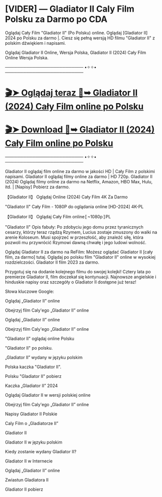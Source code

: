 # [VIDER] — Gladiator II Caly Film Polsku za Darmo po CDA

Oglądaj Cały Film "Gladiator II" (Po Polsku) online. Oglądaj [Gladiator II] 2024 po Polsku za darmo |. Ciesz się pełną wersją HD filmu "Gladiator II" z polskim dźwiękiem i napisami.

Oglądaj Gladiator II Online, Wersja Polska, Gladiator II (2024) Cały Film Online Wersja Polska.

────────────────────────── •✧✧• ──────────────────────────

# [🎬➤ Oglądaj teraz 📀➥ Gladiator II (2024) Cały Film online po Polsku](http://r-movies.com/pl/movie/558449/gladiator-ii-gitcodepl)

# [🎬➤ Download 📀➥ Gladiator II (2024) Cały Film online po Polsku](http://r-movies.com/pl/movie/558449/gladiator-ii-gitcodepl)

────────────────────────── •✧✧• ──────────────────────────


Gladiator II oglądaj film online za darmo w jakości HD | Cały Film z polskimi napisami. Gladiator II oglądaj filmy online za darmo | HD 720p. Gladiator II (2024) Oglądaj filmy online za darmo na Netflix, Amazon, HBO Max, Hulu, itd. | [Napisy] Pobierz za darmo.

【Gladiator II】 Oglądaj Online (2024) Cały Film 4K Za Darmo

"Gladiator II" Cały Film - 1080P do oglądania online [HD-2024] 4K-PL

【Gladiator II】 Oglądaj Cały Film online〚~1080p〛PL

"Gladiator II" Opis fabuły: Po zdobyciu jego domu przez tyranicznych cesarzy, którzy teraz rządzą Rzymem, Lucius zostaje zmuszony do walki na arenie Koloseum. Musi spojrzeć w przeszłość, aby znaleźć siłę, która pozwoli mu przywrócić Rzymowi dawną chwałę i jego ludowi wolność.

Oglądaj Gladiator II za darmo na ReFilm: Możesz oglądać Gladiator II [cały film, za darmo] tutaj. Oglądaj po polsku film "Gladiator II" online w wysokiej rozdzielczości. Gladiator II film 2023 za darmo.

Przygotuj się na dodanie kolejnego filmu do swojej kolejki! Cztery lata po premierze Gladiator II, film doczekał się kontynuacji. Najnowsze angielskie i hinduskie napisy oraz szczegóły o Gladiator II dostępne już teraz!

Słowa kluczowe Google:

Oglądaj „Gladiator II” online

Obejrzyj film Caly'ego „Gladiator II” online

Oglądaj „Gladiator II” online

Obejrzyj film Caly'ego „Gladiator II” online

"Gladiator II" oglądaj online Polsku

"Gladiator II" po polsku.

„Gladiator II” wydany w języku polskim

Polska kaczka "Gladiator II".

Polsku "Gladiator II" pobierz

Kaczka „Gladiator II” 2024

Oglądaj Gladiator II w wersji polskiej online

Obejrzyj film Caly'ego „Gladiator II” online

Napisy Gladiator II Polskie

Caly Film o „Gladiatorze II”

Gladiator II

Gladiator II w języku polskim

Kiedy zostanie wydany Gladiator II?

Gladiator II w Internecie

Oglądaj „Gladiator II” online

Zwiastun Gladiatora II

Gladiator II pobierz
